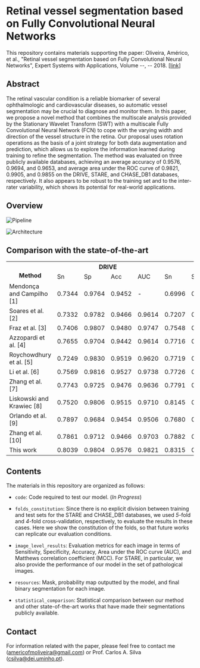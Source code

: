 # Retinal vessel segmentation based on Fully Convolutional Neural Networks

This repository contains materials supporting the paper: Oliveira, Américo, et al., "Retinal vessel segmentation based on Fully Convolutional Neural Networks", Expert Systems with Applications, Volume --, -- 2018. [[link](https://www.sciencedirect.com/science/article/pii/S0957417418303816)]

## Abstract

The retinal vascular condition is a reliable biomarker of several ophthalmologic and cardiovascular diseases, so automatic vessel segmentation may be crucial to diagnose and monitor them. In this paper, we propose a novel method that combines the multiscale analysis provided by the Stationary Wavelet Transform (SWT) with a multiscale Fully Convolutional Neural Network (FCN) to cope with the varying width and direction of the vessel structure in the retina. Our proposal uses rotation operations as the basis of a joint strategy for both data augmentation and prediction, which allows us to explore the information learned during training to refine the segmentation. The method was evaluated on three publicly available databases, achieving an average accuracy of 0.9576, 0.9694, and 0.9653, and average area under the ROC curve of 0.9821, 0.9905, and 0.9855 on the DRIVE, STARE, and CHASE_DB1 databases, respectively. It also appears to be robust to the training set and to the inter-rater variability, which shows its potential for real-world applications.

## Overview

![Pipeline](https://github.com/americofmoliveira/VesselSegmentation_ESWA/blob/master/resources/architecture/1a.png)

![Architecture](https://github.com/americofmoliveira/VesselSegmentation_ESWA/blob/master/resources/architecture/1b.png)

## Comparison with the state-of-the-art

<table class="tg">
  <tr>
    <th class="tg-lm6i" rowspan="2"><br>Method</th>
    <th class="tg-lm6i" colspan="4">DRIVE</th>
    <th class="tg-lm6i" colspan="4">STARE</th>
    <th class="tg-lm6i" colspan="4">CHASE_DB1</th>
  </tr>
  <tr>
    <td class="tg-lm6i">Sn</td>
    <td class="tg-lm6i">Sp</td>
    <td class="tg-lm6i">Acc</td>
    <td class="tg-lm6i">AUC</td>
    <td class="tg-lm6i">Sn</td>
    <td class="tg-lm6i">Sp</td>
    <td class="tg-lm6i">Acc</td>
    <td class="tg-lm6i">AUC</td>
    <td class="tg-lm6i">Sn</td>
    <td class="tg-lm6i">Sp</td>
    <td class="tg-lm6i">Acc</td>
    <td class="tg-lm6i">AUC</td>
  </tr>
  <tr>
    <td class="tg-7x02">Mendonça and Campilho [1]</td>
    <td class="tg-akyt">0.7344</td>
    <td class="tg-akyt">0.9764</td>
    <td class="tg-akyt">0.9452</td>
    <td class="tg-gzo9">-</td>
    <td class="tg-akyt">0.6996</td>
    <td class="tg-akyt">0.9730</td>
    <td class="tg-akyt">0.9440</td>
    <td class="tg-gzo9">-</td>
    <td class="tg-gzo9">-</td>
    <td class="tg-gzo9">-</td>
    <td class="tg-gzo9">-</td>
    <td class="tg-gzo9">-</td>
  </tr>
  <tr>
    <td class="tg-7x02">Soares et al. [2]</td>
    <td class="tg-akyt">0.7332</td>
    <td class="tg-akyt">0.9782</td>
    <td class="tg-akyt">0.9466</td>
    <td class="tg-akyt">0.9614</td>
    <td class="tg-akyt">0.7207</td>
    <td class="tg-akyt">0.9747</td>
    <td class="tg-akyt">0.9480</td>
    <td class="tg-akyt">0.9671</td>
    <td class="tg-gzo9">-</td>
    <td class="tg-gzo9">-</td>
    <td class="tg-gzo9">-</td>
    <td class="tg-gzo9">-</td>
  </tr>
  <tr>
    <td class="tg-7x02">Fraz et al. [3]</td>
    <td class="tg-akyt">0.7406</td>
    <td class="tg-akyt">0.9807</td>
    <td class="tg-akyt">0.9480</td>
    <td class="tg-akyt">0.9747</td>
    <td class="tg-akyt">0.7548</td>
    <td class="tg-akyt">0.9763</td>
    <td class="tg-akyt">0.9534</td>
    <td class="tg-akyt">0.9768</td>
    <td class="tg-akyt">0.7224</td>
    <td class="tg-akyt">0.9711</td>
    <td class="tg-akyt">0.9469</td>
    <td class="tg-akyt">0.9712</td>
  </tr>
  <tr>
    <td class="tg-7x02">Azzopardi et al. [4]</td>
    <td class="tg-akyt">0.7655</td>
    <td class="tg-akyt">0.9704</td>
    <td class="tg-akyt">0.9442</td>
    <td class="tg-akyt">0.9614</td>
    <td class="tg-akyt">0.7716</td>
    <td class="tg-akyt">0.9701</td>
    <td class="tg-akyt">0.9497</td>
    <td class="tg-akyt">0.9563</td>
    <td class="tg-akyt">0.7585</td>
    <td class="tg-akyt">0.9587</td>
    <td class="tg-akyt">0.9387</td>
    <td class="tg-akyt">0.9487</td>
  </tr>
  <tr>
    <td class="tg-7x02">Roychowdhury et al. [5]</td>
    <td class="tg-akyt">0.7249</td>
    <td class="tg-qpkk">0.9830</td>
    <td class="tg-akyt">0.9519</td>
    <td class="tg-akyt">0.9620</td>
    <td class="tg-akyt">0.7719</td>
    <td class="tg-akyt">0.9726</td>
    <td class="tg-akyt">0.9515</td>
    <td class="tg-akyt">0.9688</td>
    <td class="tg-akyt">0.7201</td>
    <td class="tg-akyt">0.9824</td>
    <td class="tg-akyt">0.9530</td>
    <td class="tg-akyt">0.9532</td>
  </tr>
  <tr>
    <td class="tg-7x02">Li et al. [6]</td>
    <td class="tg-akyt">0.7569</td>
    <td class="tg-akyt">0.9816</td>
    <td class="tg-akyt">0.9527</td>
    <td class="tg-akyt">0.9738</td>
    <td class="tg-akyt">0.7726</td>
    <td class="tg-akyt">0.9844</td>
    <td class="tg-akyt">0.9628</td>
    <td class="tg-akyt">0.9879</td>
    <td class="tg-akyt">0.7507</td>
    <td class="tg-akyt">0.9793</td>
    <td class="tg-akyt">0.9581</td>
    <td class="tg-akyt">0.9716</td>
  </tr>
  <tr>
    <td class="tg-7x02">Zhang et al. [7] </td>
    <td class="tg-akyt">0.7743</td>
    <td class="tg-akyt">0.9725</td>
    <td class="tg-akyt">0.9476</td>
    <td class="tg-akyt">0.9636</td>
    <td class="tg-akyt">0.7791</td>
    <td class="tg-akyt">0.9758</td>
    <td class="tg-akyt">0.9554</td>
    <td class="tg-akyt">0.9748</td>
    <td class="tg-akyt">0.7626</td>
    <td class="tg-akyt">0.9661</td>
    <td class="tg-akyt">0.9452</td>
    <td class="tg-akyt">0.9606</td>
  </tr>
  <tr>
    <td class="tg-7x02">Liskowski and Krawiec [8]</td>
    <td class="tg-akyt">0.7520</td>
    <td class="tg-akyt">0.9806</td>
    <td class="tg-akyt">0.9515</td>
    <td class="tg-akyt">0.9710</td>
    <td class="tg-akyt">0.8145</td>
    <td class="tg-qpkk">0.9866</td>
    <td class="tg-qpkk">0.9696</td>
    <td class="tg-akyt">0.9880</td>
    <td class="tg-gzo9">-</td>
    <td class="tg-gzo9">-</td>
    <td class="tg-gzo9">-</td>
    <td class="tg-gzo9">-</td>
  </tr>
  <tr>
    <td class="tg-7x02">Orlando et al. [9]</td>
    <td class="tg-akyt">0.7897</td>
    <td class="tg-akyt">0.9684</td>
    <td class="tg-akyt">0.9454</td>
    <td class="tg-akyt">0.9506</td>
    <td class="tg-akyt">0.7680</td>
    <td class="tg-akyt">0.9738</td>
    <td class="tg-akyt">0.9519</td>
    <td class="tg-akyt">0.9570</td>
    <td class="tg-akyt">0.7565</td>
    <td class="tg-akyt">0.9655</td>
    <td class="tg-akyt">0.9467</td>
    <td class="tg-akyt">0.9478</td>
  </tr>
  <tr>
    <td class="tg-7x02">Zhang et al. [10]</td>
    <td class="tg-akyt">0.7861</td>
    <td class="tg-akyt">0.9712</td>
    <td class="tg-akyt">0.9466</td>
    <td class="tg-akyt">0.9703</td>
    <td class="tg-akyt">0.7882</td>
    <td class="tg-akyt">0.9729</td>
    <td class="tg-akyt">0.9547</td>
    <td class="tg-akyt">0.9740</td>
    <td class="tg-akyt">0.7644</td>
    <td class="tg-akyt">0.9716</td>
    <td class="tg-akyt">0.9502</td>
    <td class="tg-akyt">0.9706</td>
  </tr>
  <tr>
    <td class="tg-7x02">This work </td>
    <td class="tg-qpkk">0.8039</td>
    <td class="tg-akyt">0.9804</td>
    <td class="tg-qpkk">0.9576</td>
    <td class="tg-qpkk">0.9821</td>
    <td class="tg-qpkk">0.8315</td>
    <td class="tg-akyt">0.9858</td>
    <td class="tg-akyt">0.9694</td>
    <td class="tg-qpkk">0.9905</td>
    <td class="tg-qpkk">0.7779</td>
    <td class="tg-qpkk">0.9864</td>
    <td class="tg-qpkk">0.9653</td>
    <td class="tg-qpkk">0.9855</td>
  </tr>
</table>

## Contents

The materials in this repository are organized as follows:

- `code`: Code required to test our model. (*In Progress*)

- `folds_constitution`: Since there is no explicit division between training and test sets for the STARE and CHASE_DB1 databases, we used *5*-fold and *4*-fold cross-validation, respectively, to evaluate the results in these cases. Here we show the constitution of the folds, so that future works can replicate our evaluation conditions.

- `image_level_results`: Evaluation metrics for each image in terms of Sensitivity, Specificity, Accuracy, Area under the ROC curve (AUC), and Matthews correlation coefficient (MCC). For STARE, in particular, we also provide the performance of our model in the set of pathological images.

- `resources`: Mask, probability map outputted by the model, and final binary segmentation for each image. 

- `statistical_comparison`: Statistical comparison between our method and other state-of-the-art works that have made their segmentations publicly available.

## Contact

For information related with the paper, please feel free to contact me (americofmoliveira@gmail.com) or Prof. Carlos A. Silva (csilva@dei.uminho.pt).
